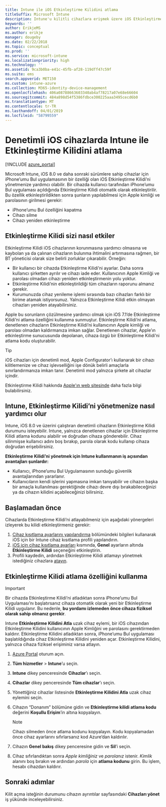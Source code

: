 ```yaml
---
title: Intune ile iOS Etkinleştirme Kilidini atlama
titleSuffix: Microsoft Intune
description: Intune'u kilitli cihazlara erişmek üzere iOS Etkinleştirme Kilidini atlamak için nasıl kullanacağınızı öğrenin.
keywords: ''
author: ErikjeMS
ms.author: erikje
manager: dougeby
ms.date: 02/22/2018
ms.topic: conceptual
ms.prod: ''
ms.service: microsoft-intune
ms.localizationpriority: high
ms.technology: ''
ms.assetid: 9ca3b0ba-e41c-45fb-af28-119dff47c59f
ms.suite: ems
search.appverid: MET150
ms.custom: intune-azure
ms.collection: M365-identity-device-management
ms.openlocfilehash: 406a08788663603340ab4af78217a07e68e66604
ms.sourcegitcommit: 484a898d54f5386fdbce300225aaa3495cecd6b0
ms.translationtype: MT
ms.contentlocale: tr-TR
ms.lasthandoff: 04/01/2019
ms.locfileid: "58799559"
---
```

# <a name="bypass-activation-lock-on-supervised-ios-devices-with-intune"></a>Denetimli iOS cihazlarda Intune ile Etkinleştirme Kilidini atlama


[!INCLUDE [azure_portal](./includes/azure_portal.md)]

Microsoft Intune, iOS 8.0 ve daha sonraki sürümlere sahip cihazlar için iPhone’umu Bul uygulamasının bir özelliği olan iOS Etkinleştirme Kilidi’ni yönetmenize yardımcı olabilir. Bir cihazda kullanıcı tarafından iPhone’umu Bul uygulaması açıldığında Etkinleştirme Kilidi otomatik olarak etkinleştirilir. Bu özellik etkinleştirildikten sonra şunların yapılabilmesi için Apple kimliği ve parolasının girilmesi gerekir:

- iPhone’umu Bul özelliğini kapatma
- Cihazı silme
- Cihazı yeniden etkinleştirme

## <a name="how-activation-lock-affects-you"></a>Etkinleştirme Kilidi sizi nasıl etkiler

Etkinleştirme Kilidi iOS cihazlarının korunmasına yardımcı olmasına ve kaybolan ya da çalınan cihazların bulunma ihtimalini artırmasına rağmen, bir BT yöneticisi olarak size belirli zorluklar çıkarabilir. Örneğin:

- Bir kullanıcı bir cihazda Etkinleştirme Kilidi’ni ayarlar. Daha sonra kullanıcı şirketten ayrılır ve cihazı iade eder. Kullanıcının Apple Kimliği ve parolası olmadan cihazı yeniden etkinleştirmenin yolu yoktur.
- Etkinleştirme Kilidi’nin etkinleştirildiği tüm cihazların raporunu almanız gerekir.
- Kurumunuzda cihaz yenileme işlemi sırasında bazı cihazları farklı bir birime atamak istiyorsunuz. Yalnızca Etkinleştirme Kilidi etkin olmayan cihazları yeniden atayabilirsiniz.

Apple bu sorunların çözülmesine yardımcı olmak için iOS 7.1’de Etkinleştirme Kilidi’ni atlama özelliğini kullanıma sunmuştur. Etkinleştirme Kilidi’ni atlama, denetlenen cihazların Etkinleştirme Kilidi’ni kullanıcının Apple kimliği ve parolası olmadan kaldırmanıza imkan sağlar. Denetlenen cihazlar, Apple’ın etkinleştirme sunucusunda depolanan, cihaza özgü bir Etkinleştirme Kilidi’ni atlama kodu oluşturabilir.

>[!TIP]
>iOS cihazları için denetimli mod, Apple Configurator’ı kullanarak bir cihazı kilitlemenize ve cihaz işlevselliğini işe dönük belirli amaçlarla sınırlandırmanıza imkan tanır. Denetimli mod yalnızca şirkete ait cihazlar içindir.

Etkinleştirme Kilidi hakkında [Apple'ın web sitesinde](https://support.apple.com/HT201365) daha fazla bilgi bulabilirsiniz.

## <a name="how-intune-helps-you-manage-activation-lock"></a>Intune, Etkinleştirme Kilidi’ni yönetmenize nasıl yardımcı olur
Intune, iOS 8.0 ve üzerini çalıştıran denetimli cihazların Etkinleştirme Kilidi durumunu isteyebilir. Intune, yalnızca denetlenen cihazlar için Etkinleştirme Kilidi atlama kodunu alabilir ve doğrudan cihaza gönderebilir. Cihaz silinmişse kullanıcı adını boş bırakıp, parola olarak kodu kullanıp cihaza doğrudan erişebilirsiniz.

**Etkinleştirme Kilidi’ni yönetmek için Intune kullanmanın iş açısından avantajları şunlardır:**

- Kullanıcı, iPhone’umu Bul Uygulamasının sunduğu güvenlik avantajlarından yararlanır.
- Kullanıcıların kendi işlerini yapmasına imkan tanıyabilir ve cihazın başka bir amaçla kullanılması gerektiğinde cihazı devre dışı bırakabileceğinizi ya da cihazın kilidini açabileceğinizi bilirsiniz.

## <a name="before-you-start"></a>Başlamadan önce
Cihazlarda Etkinleştirme Kilidi’ni atlayabilmeniz için aşağıdaki yönergeleri izleyerek bu kilidi etkinleştirmeniz gerekir:

1. [Cihaz kısıtlama ayarlarını yapılandırma](/intune-azure/configure-devices/how-to-configure-device-restrictions) bölümündeki bilgileri kullanarak iOS için bir Intune cihaz kısıtlama profili yapılandırın.
2. [iOS için cihaz kısıtlama ayarları](device-restrictions-ios.md) kısmında, **Genel** ayarların altında **Etkinleştirme Kilidi** seçeneğini etkinleştirin.
3. Profili kaydedin, ardından Etkinleştirme Kilidi atlamayı yönetmek istediğiniz cihazlara [atayın](device-profile-assign.md).


## <a name="how-to-use-activation-lock-bypass"></a>Etkinleştirme Kilidi atlama özelliğini kullanma

>[!IMPORTANT]
>Bir cihazda Etkinleştirme Kilidi’ni atladıktan sonra iPhone’umu Bul Uygulaması’nı başlatırsanız cihaza otomatik olarak yeni bir Etkinleştirme Kilidi uygulanır. Bu nedenle, **bu yordamı izlemeden önce cihaza fiziksel olarak sahip olmanız gerekir**.

Intune **Etkinleştirme Kilidini Atla** uzak cihaz eylemi, bir iOS cihazından Etkinleştirme Kilidini kullanıcının Apple Kimliğini ve parolasını gerektirmeden kaldırır. Etkinleştirme Kilidini atladıktan sonra, iPhone’umu Bul uygulaması başlatıldığında cihaz Etkinleştirme Kilidini yeniden açar. Etkinleştirme Kilidini, yalnızca cihaza fiziksel erişiminiz varsa atlayın.

1. [Azure Portal](https://portal.azure.com) oturum açın.
2. **Tüm hizmetler** > **Intune**’u seçin.
3. **Intune** dikey penceresinde **Cihazlar**’ı seçin.
4. **Cihazlar** dikey penceresinde **Tüm cihazlar**'ı seçin.
5. Yönettiğiniz cihazlar listesinde **Etkinleştirme Kilidini Atla** uzak cihaz eylemini seçin.
6. Cihazın “Donanım” bölümüne gidin ve **Etkinleştirme kilidi atlama kodu** değerini **Koşullu Erişim**’in altına kopyalayın.

    >[!NOTE]
    >Cihazı silmeden önce atlama kodunu kopyalayın. Kodu kopyalamadan önce cihaz ayarlarını sıfırlarsanız kod Azure’dan kaldırılır.

7.  Cihazın **Genel bakış** dikey penceresine gidin ve **Sil**’i seçin.
8.  Cihaz sıfırlandıktan sonra *Apple kimliğiniz* ve *parolanız* istenir. *Kimlik* alanını boş bırakın ve ardından *parola* için **atlama kodunu** girin. Bu işlem, hesabı cihazdan kaldırır. 


## <a name="next-steps"></a>Sonraki adımlar

Kilit açma isteğinin durumunu cihazın ayrıntılar sayfasındaki **Cihazları yönet** iş yükünde inceleyebilirsiniz.
